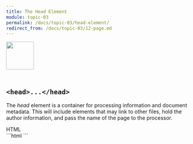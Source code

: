 ```yaml
---
title: The Head Element
module: topic-03
permalink: /docs/topic-03/head-element/
redirect_from: /docs/topic-03/12-page.md
---
```


<img src="./../../../img/arrow-divider.svg" style="width: 75px; border: none; margin: 0px 0 20px 0" />

## `<head>...</head>`

The _head_ element is a container for processing information and document metadata. This will include elements that may link to other files, hold the author information, and pass the name of the page to the processor.


<div id="code-heading">HTML</div>
```html
<!DOCTYPE html>
<html>
  <head>
    <!-- Meta data and information about your site, not visible to visitors. -->
  </head>

</html>
```
